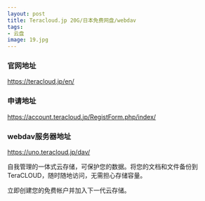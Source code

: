 ```yaml
---
layout: post
title: Teracloud.jp 20G/日本免费网盘/webdav
tags:
- 云盘
image: 19.jpg
---
```


### 官网地址
https://teracloud.jp/en/

### 申请地址
https://account.teracloud.jp/RegistForm.php/index/

### webdav服务器地址
https://uno.teracloud.jp/dav/


自我管理的一体式云存储，可保护您的数据。将您的文档和文件备份到 TeraCLOUD，随时随地访问，无需担心存储容量。

立即创建您的免费帐户并加入下一代云存储。